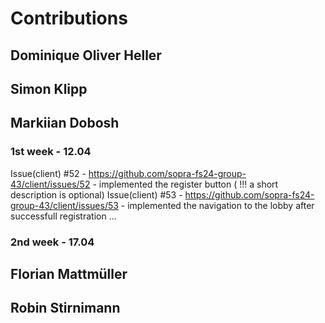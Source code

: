 # Contributions 

## Dominique Oliver Heller 

## Simon Klipp

## Markiian Dobosh

### 1st week - 12.04
Issue(client) #52 - https://github.com/sopra-fs24-group-43/client/issues/52 - implemented the register button ( !!! a short description is optional) 
Issue(client) #53 - https://github.com/sopra-fs24-group-43/client/issues/53 - implemented the navigation to the lobby after successfull registration
...

### 2nd week - 17.04

## Florian Mattmüller

## Robin Stirnimann
